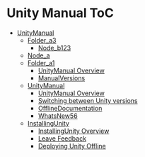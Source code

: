 Unity Manual ToC
================
 - [UnityManual]()
	 - [Folder_a3]()
		 - [Node_b123](Nodeb.md)
	 - [Node_a](Nodea.md)
	 - [Folder_a1]()
		 - [UnityManual Overview](UnityManual.md)
		 - [ManualVersions](ManualVersions.md)
	 - [UnityManual]()
		 - [UnityManual Overview](UnityManual_1.md)
		 - [Switching between Unity versions](SwitchingDocumentationVersions.md)
		 - [OfflineDocumentation](OfflineDocumentation.md)
		 - [WhatsNew56](WhatsNew56.md)
	 - [InstallingUnity]()
		 - [InstallingUnity Overview](InstallingUnity.md)
		 - [Leave Feedback](LeaveFeedback.md)
		 - [Deploying Unity Offline](DeployingUnityOffline.md)

